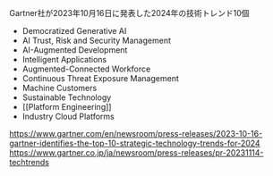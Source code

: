 Gartner社が2023年10月16日に発表した2024年の技術トレンド10個

- Democratized Generative AI
- AI Trust, Risk and Security Management
- AI-Augmented Development
- Intelligent Applications
- Augmented-Connected Workforce
- Continuous Threat Exposure Management
- Machine Customers
- Sustainable Technology
- [[Platform Engineering]]
- Industry Cloud Platforms

<https://www.gartner.com/en/newsroom/press-releases/2023-10-16-gartner-identifies-the-top-10-strategic-technology-trends-for-2024>
<https://www.gartner.co.jp/ja/newsroom/press-releases/pr-20231114-techtrends>